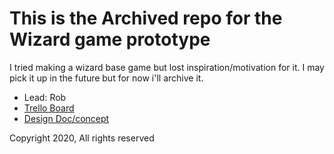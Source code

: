 # This is the Archived repo for the Wizard game prototype

I tried making a wizard base game but lost inspiration/motivation for it. 
I may pick it up in the future but for now i'll archive it.

* Lead: Rob
* [Trello Board](https://trello.com/b/jklITlQw/wizard-game)
* [Design Doc/concept](https://docs.google.com/document/d/16rJO5nOX6YME4jV7tx9lIczT2ScaqwkuTNz8kkH29aw/edit?usp=sharing)

Copyright 2020, All rights reserved

